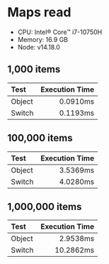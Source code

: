 # Maps read

- CPU: Intel® Core™ i7-10750H
- Memory: 16.9 GB
- Node: v14.18.0

## 1,000 items

| Test   | Execution Time |
| :----- | -------------: |
| Object |       0.0910ms |
| Switch |       0.1193ms |

## 100,000 items

| Test   | Execution Time |
| :----- | -------------: |
| Object |       3.5369ms |
| Switch |       4.0280ms |

## 1,000,000 items

| Test   | Execution Time |
| :----- | -------------: |
| Object |       2.9538ms |
| Switch |      10.2862ms |
